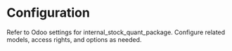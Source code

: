 # Configuration

Refer to Odoo settings for internal_stock_quant_package. Configure related models, access rights, and options as needed.
